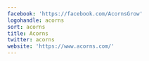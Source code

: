 ```yaml
---
facebook: 'https://facebook.com/AcornsGrow'
logohandle: acorns
sort: acorns
title: Acorns
twitter: acorns
website: 'https://www.acorns.com/'
---
```


